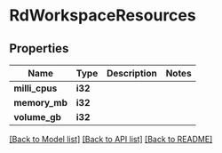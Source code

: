 # RdWorkspaceResources

## Properties

Name | Type | Description | Notes
------------ | ------------- | ------------- | -------------
**milli_cpus** | **i32** |  | 
**memory_mb** | **i32** |  | 
**volume_gb** | **i32** |  | 

[[Back to Model list]](../README.md#documentation-for-models) [[Back to API list]](../README.md#documentation-for-api-endpoints) [[Back to README]](../README.md)


